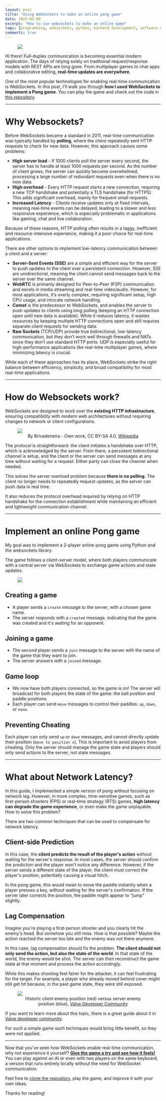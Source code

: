 ```yaml
---
layout: post
title: "Using WebSockets to make an online pong game"
date: 2025-02-08
excerpt: "How to use websockets to make an online game"
tags: [programming, websockets, python, backend development, software development]
comments: true
---
```


<figure>
    <a href="/assets/img/pong/pong_game.gif"><img src="/assets/img/pong/pong_game.gif" style="max-width: 90%"></a>
</figure>

Hi there! Full-duplex communication is becoming essential modern application. The days of relying solely on traditional request/response models with REST APIs are long gone. From multiplayer games to chat apps and collaborative editing, **real-time updates are everywhere**.

One of the most popular technologies for enabling real-time communication is WebSockets. In this post, I'll walk you through **how I used WebSockets to implement a Pong game**. You can play the game and check out the code in [this repository](https://github.com/diogodanielsoaresferreira/pong).

---------------------
# Why Websockets?

Before WebSockets became a standard in 2011, real-time communication was typically handled by **polling**, where the client repeatedly sent HTTP requests to check for new data. However, this approach causes some problems:
- **High server load** - If 1000 clients poll the server every second, the server has to handle at least 1000 requests per second. As the number of client grows, the server can quickly become overwhelmed, processing a large number of redundant requests even when there is no new data.
- **High overhead** - Every HTTP request starts a new connection, requiring a new TCP handshake and potentially a TLS handshake (for HTTPS). This adds significant overhead, mainly for frequent small requests.
- **Increased Latency** - Clients receive updates only at fixed intervals, meaning real-time events can be delayed, leading to a slower and less responsive experience, which is especially problematic in applications like gaming, chat and live collaboration.

Because of these reasons, HTTP polling often results in a laggy, inefficient and resource-intensive experience, making it a poor choice for real-time applications.

There are other options to implement low-latency communication between a client and a server:

- **Server-Sent Events (SSE)** are a simple and efficient way for the server to push updates to the client over a persistent connection. However, SSE are unidirectional, meaning the client cannot send messages back to the server over the same channel.
- **WebRTC** is primarily designed for Peer-to-Peer (P2P) communication and excels in media streaming and real-time video/audio. However, for most applications, it’s overly complex, requiring significant setup, high CPU usage, and intricate network handling.
- **Comet** is the predecessor to WebSockets, and enables the server to push updates to clients using long polling (keeping an HTTP connection open until new data is available). While it reduces latency, it wastes resources by keeping multiple HTTP connections open and still requires separate client requests for sending data.
- **Raw Sockets** (TCP/UDP) provide true bidirectional, low-latency communication, but they don’t work well through firewalls and NATs since they don’t use standard HTTP ports. UDP is especially useful for high-performance applications like real-time multiplayer games, where minimizing latency is crucial.

While each of these approaches has its place, WebSockets strike the right balance between efficiency, simplicity, and broad compatibility for most real-time applications.

---------------------
# How do Websockets work?

WebSockets are designed to work over the **existing HTTP infrastructure**, ensuring compatibility with modern web architectures without requiring changes to network or client configurations.

<figure>
    <a href="/assets/img/pong/Websocket_connection.png"><img src="/assets/img/pong/Websocket_connection.png"></a>
    <figcaption style="text-align: center">By Brivadeneira - Own work, CC BY-SA 4.0, <a href="https://commons.wikimedia.org/w/index.php?curid=82810859">Wikipedia</a></figcaption>
</figure>

The protocol is straightforward: the client initiates a handshake over HTTP, which is acknowledged by the server. From there, a persistent bidirectional channel is setup, and the client or the server can send messages at any time without waiting for a request. Either party can close the channel when needed.

This solves the server overload problem because **there is no polling**. The client no longer needs to repeatedly request updates, as the server can push data in real time.

It also reduces the protocol overhead required by relying on HTTP handshake for the connection establishment while maintaining an efficient and lightweight communication channel.


---------------------
# Implement an online Pong game

My goal was to implement a 2-player online pong game using Python and the websockets library.

The game follows a client-server model, where both players communicate with a central server via WebSockets to exchange game actions and state updates.

<figure>
    <a href="/assets/img/pong/pong_interaction_diagram.png"><img src="/assets/img/pong/pong_interaction_diagram.png"></a>
</figure>

## Creating a game

- A player sends a `create` message to the server, with a chosen game name.
- The server responds with a `created` message. indicating that the game was created and it's waiting for an opponent.

## Joining a game

- The second player sends a `join` message to the server with the name of the game that they want to join.
- The server answers with a `joined` message.

## Game loop

- We now have both players connected, so the game is on! The server will broadcast for both players the state of the game: the ball position and paddle positions.
- Each player can send `move` messages to control their paddles: `up`, `down`, or `none`.

## Preventing Cheating

Each player can only send `up` or `down` messages, and cannot directly update their position (`move to position x`). This is important to avoid players from cheating. Only the server should manage the game state and players should only send actions to the server, not state messages.

---------------------
# What about Network Latency?

In this guide, I implemented a simple version of pong without focusing on network lag. However, in more complex, time-sensitive games, such as first-person shooters (FPS) or real-time strategy (RTS) games, **high latency can degrade the game experience**, or even make the game unplayable. How to solve this problem?

There are two common techniques that can be used to compensate for network latency.

## Client-side Prediction
In this case, the **client predicts the result of the player's action** without waiting for the server's response. In most cases, the server should confirm the prediction and the player won't notice any difference. However, if the server sends a different state of the player, the client must correct the player's position, potentially causing a visual hitch.

In the pong game, this would mean to move the paddle instantly when a player presses a key, without waiting for the server's confirmation. If the server later corrects the position, the paddle might appear to "jump" slightly.

## Lag Compensation
Imagine you're playing a first-person shooter and you clearly hit the enemy's head. But somehow you still miss. How is that possible? Maybe the action reached the server too late and the enemy was not there anymore.

In this case, lag compensation should fix the problem. **The client should not only send the action, but also the state of the world**. In that state of the world, the enemy would be shot. The server can then reconstruct the game state at that moment and process the action accordingly.

While this makes shooting feel fairer for the attacker, it can feel frustrating for the target. For example, a player who already moved behind cover might still get hit because, in the past game state, they were still exposed.

<figure>
    <a href="/assets/img/pong/Lag_compensation.jpg"><img src="/assets/img/pong/Lag_compensation.jpg"></a>
    <figcaption style="text-align: center">Historic client enemy position (red) versus server enemy position (blue), <a href="https://developer.valvesoftware.com/w/index.php?curid=1969">Valve Developer Community</a></figcaption>
</figure>

If you want to learn more about this topic, there is a great guide about it in [Valve developer community](https://developer.valvesoftware.com/wiki/Latency_Compensating_Methods_in_Client/Server_In-game_Protocol_Design_and_Optimization).

For such a simple game such techniques would bring little benefit, so they were not applied.

---------------------

Now that you’ve seen how WebSockets enable real-time communication, why not experience it yourself? [**Give the game a try and see how it feels!**](https://github.com/diogodanielsoaresferreira/pong) You can play against an AI or even with two players on the same keyboard, a version that runs entirely locally without the need for WebSocket communication.

Feel free to [clone the repository](https://github.com/diogodanielsoaresferreira/pong), play the game, and improve it with your own ideas.

Thanks for reading!